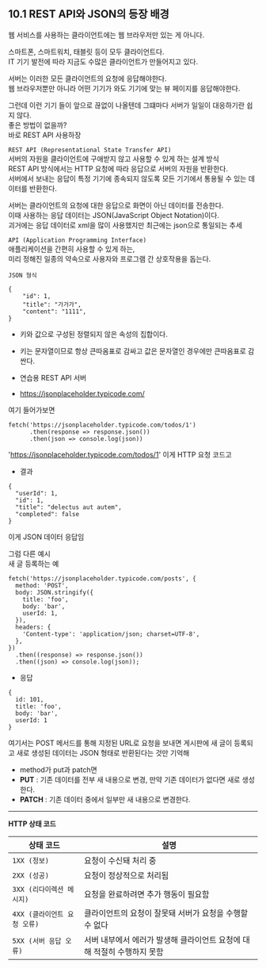 ## 10.1 REST API와 JSON의 등장 배경 
웹 서비스를 사용하는 클라이언트에는 웹 브라우저만 있는 게 아니다.  

스마트폰, 스마트워치, 태블릿 등이 모두 클라이언트다.   
IT 기기 발전에 따라 지금도 수많은 클라이언트가 만들어지고 있다.     

서버는 이러한 모든 클라이언트의 요청에 응답해야한다.   
웹 브라우저뿐만 아니라 어떤 기기가 와도 기기에 맞는 뷰 페이지를 응답해야한다.     

그런데 이런 기기 들이 앞으로 끊없이 나올텐데 그떄마다 서버가 일일이 대응하기란 쉽지 않다.     
좋은 방법이 없을까?    
바로 REST API 사용하장     

`REST API (Representational State Transfer API)`   
서버의 자원을 클라이언트에 구애받지 않고 사용할 수 있게 하는 설계 방식   
REST API 방식에서는 HTTP 요청에 따라 응답으로 서버의 자원을 반환한다.   
서버에서 보내는 응답이 특정 기기에 종속되지 않도록 모든 기기에서 통용될 수 있는 데이터를 반환한다.   

서버는 클라이언트의 요청에 대한 응답으로 화면이 아닌 데이터를 전송한다.   
이때 사용하는 응답 데이터는 JSON(JavaScript Object Notation)이다.   
괴거에는 응답 데이터로 xml을 많이 사용했지만 최근에는 json으로 통일되는 추세   

`API (Application Programming Interface)`  
애플리케이션을 간편히 사용할 수 있게 하는,   
미리 정해진 일종의 약속으로 사용자와 프로그램 간 상호작용을 돕는다.   

`JSON 형식`  
```
{
    "id": 1,
    "title": "가가가",
    "content": "1111",
}
```

- 키와 값으로 구성된 정렬되지 않은 속성의 집합이다.   
- 키는 문자열이므로 항상 큰따옴표로 감싸고 값은 문자열인 경우에만 큰따옴표로 감싼다.   


- 연습용 REST API 서버   
- https://jsonplaceholder.typicode.com/  

여기 들어가보면   

```
fetch('https://jsonplaceholder.typicode.com/todos/1')
      .then(response => response.json())
      .then(json => console.log(json))
```
'https://jsonplaceholder.typicode.com/todos/1' 이게 HTTP 요청 코드고   

- 결과  
```
{
  "userId": 1,
  "id": 1,
  "title": "delectus aut autem",
  "completed": false
}
```
이게 JSON 데이터 응답임   

그럼 다른 예시   
새 글 등록하는 예   
```
fetch('https://jsonplaceholder.typicode.com/posts', {
  method: 'POST',
  body: JSON.stringify({
    title: 'foo',
    body: 'bar',
    userId: 1,
  }),
  headers: {
    'Content-type': 'application/json; charset=UTF-8',
  },
})
  .then((response) => response.json())
  .then((json) => console.log(json));
```

- 응답   
```
{
  id: 101,
  title: 'foo',
  body: 'bar',
  userId: 1
}
```
여기서는 POST 메서드를 통해 지정된 URL로 요청을 보내면 게시판에 새 글이 등록되고 새로 생성된 데이터는 JSON 형태로 반환된다는 것만 기억해     

- method가 put과 patch면   
- **PUT** : 기존 데이터를 전부 새 내용으로 변경, 만약 기존 데이터가 없다면 새로 생성한다.   
- **PATCH** : 기존 데이터 중에서 일부만 새 내용으로 변경한다.   

------ 

**HTTP 상태 코드**  

| 상태 코드 | 설명 |
|---|---|
| `1XX (정보)` | 요청이 수신돼 처리 중 |
| `2XX (성공)` | 요청이 정상적으로 처리됨 |
| `3XX (리다이렉션 메시지)` | 요청을 완료하려면 추가 행동이 필요함 |
| `4XX (클라이언트 요청 오류)` | 클라이언트의 요청이 잘못돼 서버가 요청을 수행할 수 없다 |
| `5XX (서버 응답 오류)` | 서버 내부에서 에러가 발생해 클라이언트 요청에 대해 적절히 수행하지 못함 |

